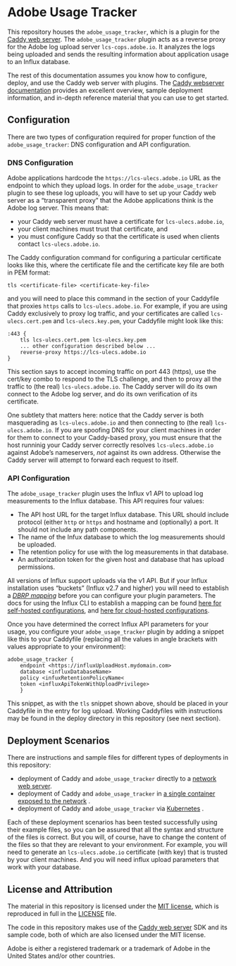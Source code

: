 # Adobe Usage Tracker

This repository houses the `adobe_usage_tracker`, which is a plugin for the [Caddy web server](https://caddyserver.com). The `adobe_usage_tracker` plugin acts as a reverse proxy for the Adobe log upload server `lcs-cops.adobe.io`.  It analyzes the logs being uploaded and sends the resulting information about application usage to an Influx database.

The rest of this documentation assumes you know how to configure, deploy, and use the Caddy web server with plugins.  The [Caddy webserver documentation](https://caddyserver.com/docs/) provides an excellent overview, sample deployment information, and in-depth reference material that you can use to get started. 

## Configuration

There are two types of configuration required for proper function of the `adobe_usage_tracker`: DNS configuration and API configuration.

### DNS Configuration

Adobe applications hardcode the `https://lcs-ulecs.adobe.io` URL as the endpoint to which they upload logs. In order for the `adobe_usage_tracker` plugin to see these log uploads, you will have to set up your Caddy web server as a “transparent proxy” that the Adobe applications think is the Adobe log server.  This means that:

*  your Caddy web server must have a certificate for `lcs-ulecs.adobe.io`,
*  your client machines must trust that certificate, and
* you must configure Caddy so that the certificate is used when clients contact `lcs-ulecs.adobe.io`.  

The Caddy configuration command for configuring a particular certificate looks like this, where the certificate file and the certificate key file are both in PEM format:

```Caddyfile
tls <certificate-file> <certificate-key-file>
```

and you will need to place this command in the section of your Caddyfile that proxies `https` calls to `lcs-ulecs.adobe.io`. For example, if you are using Caddy exclusively to proxy log traffic, and your certificates are called `lcs-ulecs.cert.pem` and `lcs-ulecs.key.pem`, your Caddyfile might look like this:

```Caddyfile
:443 {
	tls lcs-ulecs.cert.pem lcs-ulecs.key.pem
	... other configuration described below ...
	reverse-proxy https://lcs-ulecs.adobe.io
}
```

This section says to accept incoming traffic on port 443 (https), use the cert/key combo to respond to the TLS challenge, and then to proxy all the traffic to (the real) `lcs-ulecs.adobe.io`.  The Caddy server will do its own connect to the Adobe log server, and do its own verification of its certificate.

One subtlety that matters here: notice that the Caddy server is both masquerading as `lcs-ulecs.adobe.io` and then connecting to (the real) `lcs-ulecs.adobe.io`.  If you are spoofing DNS for your client machines in order for them to connect to your Caddy-based proxy, you must ensure that the host runninig your Caddy server correctly resolves `lcs-ulecs.adobe.io` against Adobe’s nameservers, *not* against its own address. Otherwise the Caddy server will attempt to forward each request to itself.

### API Configuration

The `adobe_usage_tracker` plugin uses the Influx v1 API to upload log measurements to the Influx database.  This API requires four values:

* The API host URL for the target Influx database. This URL should include protocol (either `http` or `https` and hostname and (optionally) a port. It should not include any path components.
* The name of the Infux database to which the log measurements should be uploaded.
* The retention policy for use with the log measurements in that database.
* An authorization token for the given host and database that has upload permissions.

All versions of Influx support uploads via the v1 API.  But if your Influx installation uses “buckets” (Influx v2.7 and higher) you will need to establish a [*DBRP mapping*](https://docs.influxdata.com/influxdb/v2/reference/api/influxdb-1x/dbrp/) before you can configure your plugin parameters.  The docs for using the Influx CLI to establish a mapping can be found [here for self-hosted configurations](https://docs.influxdata.com/influxdb/v2/reference/cli/influx/v1/dbrp/), and [here for cloud-hosted configurations](https://docs.influxdata.com/influxdb/cloud/query-data/influxql/dbrp/).

Once you have determined the correct Influx API parameters for your usage, you configure your `adobe_usage_tracker` plugin by adding a snippet like this to your Caddyfile (replacing all the values in angle brackets with values appropriate to your environment):

```Caddyfile
adobe_usage_tracker {
    endpoint <https://influxUploadHost.mydomain.com>
    database <influxDatabaseName>
    policy <infuxRetentionPolicyName<
    token <influxApiTokenWithUploadPrivilege>
    }
```

This snippet, as with the `tls` snippet shown above, should be placed in your Caddyfile in the entry for log upload.  Working Caddyfiles with instructions may be found in the deploy directory in this repository (see next section).

## Deployment Scenarios

There are instructions and sample files for different types of deployments in this repository:

* deployment of Caddy and `adobe_usage_tracker` directly to a  [network web server](deploy/server/README.md).
* deployment of Caddy and `adobe_usage_tracker` in [a single container exposed to the network](deploy/docker/README.md) .
* deployment of Caddy and `adobe_usage_tracker` via [Kubernetes](deploy/k8s/README.md) . 

Each of these deployment scenarios has been tested successfully using their example files, so you can be assured that all the syntax and structure of the files is correct.  But you will, of course, have to change the content of the files so that they are relevant to your environment. For example, you will need to generate an `lcs-ulecs.adobe.io` certificate (with key) that is trusted by your client machines. And you will need influx upload parameters that work with your database.

## License and Attribution

The material in this repository is licensed under the [MIT license](https://opensource.org/license/mit), which is reproduced in full in the [LICENSE](LICENSE) file.

The code in this repository makes use of the [Caddy web server](https://caddyserver.com) SDK and its sample code, both of which are also licensed under the MIT license.

Adobe is either a registered trademark or a trademark of Adobe in the United States and/or other countries.
